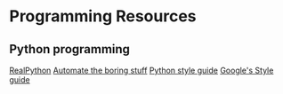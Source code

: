 # Programming Resources

## Python programming

[RealPython](https://realpython.com/)
[Automate the boring stuff](https://automatetheboringstuff.com/)
[Python style guide](https://peps.python.org/pep-0008/)
[Google's Style guide](https://google.github.io/styleguide/pyguide.html)
